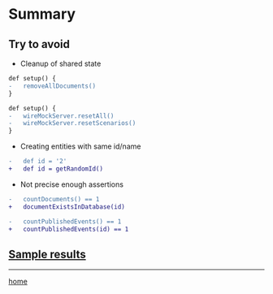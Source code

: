 # Summary

## Try to avoid

- Cleanup of shared state

```diff
def setup() {
-   removeAllDocuments()
}
```

```diff
def setup() {
-   wireMockServer.resetAll()
-   wireMockServer.resetScenarios()
}
```

- Creating entities with same id/name

```diff
-   def id = '2'
+   def id = getRandomId()
```

- Not precise enough assertions

```diff
-   countDocuments() == 1
+   documentExistsInDatabase(id)
```

```diff
-   countPublishedEvents() == 1
+   countPublishedEvents(id) == 1
```

## [Sample results](./results.md)

---

[home](../README.md)
